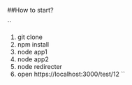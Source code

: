 ##How to start?

``
1. git clone
2. npm install
3. node app1
4. node app2
5. node redirecter
6. open https://localhost:3000/test/12
``